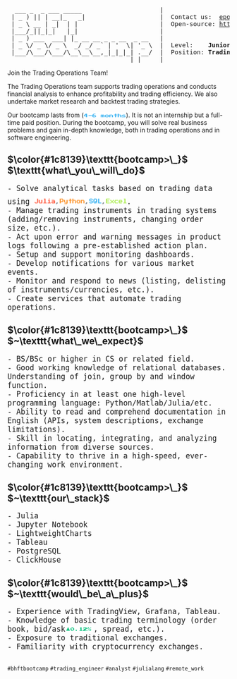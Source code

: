 <pre>
  ___ _  _ ___ _____                     |
 | _ ) || | __|_   _|                    |  Contact us:  <a href="mailto: epopova@bhft.com">epopova@bhft.com</a>
 | _ \ __ | _|  | |                      |  Open-source: <a href="https://github.com/bhftbootcamp">https://github.com/bhftbootcamp</a>
 |___/_||_|_|   |_|                      |
 | _ ) ___  ___| |_ __ __ _ _ __  _ __   |  
 | _ \/ _ \/ _ \  _/ _/ _` | '  \| '_ \  |  Level:    <b>Junior</b>
 |___/\___/\___/\__\__\__,_|_|_|_| .__/  |  Position: <b>TradingOps Analyst</b>
                                 |_|     |
</pre>

Join the Trading Operations Team!

The Trading Operations team supports trading operations and conducts financial analysis to enhance profitability and trading efficiency. We also undertake market research and backtest trading strategies.

Our bootcamp lasts from (<img align=bottom src=/assets/4_6_months.gif width=96px height=12px>). It is not an internship but a full-time paid position. During the bootcamp, you will solve real business problems and gain in-depth knowledge, both in trading operations and in software engineering.

<h2>$\color{#1c8139}\texttt{bootcamp>\_}$ $\texttt{what\_you\_will\_do}$</h2>

<div style="font-family: monospace; font-size: 1.2em;">
- Solve analytical tasks based on trading data using <img src=/assets/julia_python_sql_excel.gif width=210px height=26px>.<br>
- Manage trading instruments in trading systems (adding/removing instruments, changing order size, etc.).<br>
- Act upon error and warning messages in product logs following a pre-established action plan.<br>
- Setup and support monitoring dashboards.<br>
- Develop notifications for various market events.<br>
- Monitor and respond to news (listing, delisting of instruments/currencies, etc.).<br>
- Create services that automate trading operations.<br>
</div>

<h2>$\color{#1c8139}\texttt{bootcamp>\_}$ $~\texttt{what\_we\_expect}$</h2>

<div style="font-family: monospace; font-size: 1.2em;">
- BS/BSc or higher in CS or related field.<br>
- Good working knowledge of relational databases. Understanding of join, group by and window function.<br>
- Proficiency in at least one high-level programming language: Python/Matlab/Julia/etc.<br>
- Ability to read and comprehend documentation in English (APIs, system descriptions, exchange limitations).<br>
- Skill in locating, integrating, and analyzing information from diverse sources.<br>
- Capability to thrive in a high-speed, ever-changing work environment.<br>
</div>

<h2>$\color{#1c8139}\texttt{bootcamp>\_}$ $~\texttt{our\_stack}$</h2>

<div style="font-family: monospace; font-size: 1.2em;">
- Julia<br>
- Jupyter Notebook<br>
- LightweightCharts<br>
- Tableau<br>
- PostgreSQL<br>
- ClickHouse<br>
</div>

<h2>$\color{#1c8139}\texttt{bootcamp>\_}$ $~\texttt{would\_be\_a\_plus}$</h2>

<div style="font-family: monospace; font-size: 1.2em;">
- Experience with TradingView, Grafana, Tableau.<br>
- Knowledge of basic trading terminology (order book, bid/ask<img align=bottom src=/assets/bid_ask.gif width=64px height=12px>, spread, etc.).<br>
- Exposure to traditional exchanges.<br>
- Familiarity with cryptocurrency exchanges.<br>
</div>

##

`#bhftbootcamp` `#trading_engineer` `#analyst` `#julialang` `#remote_work`
